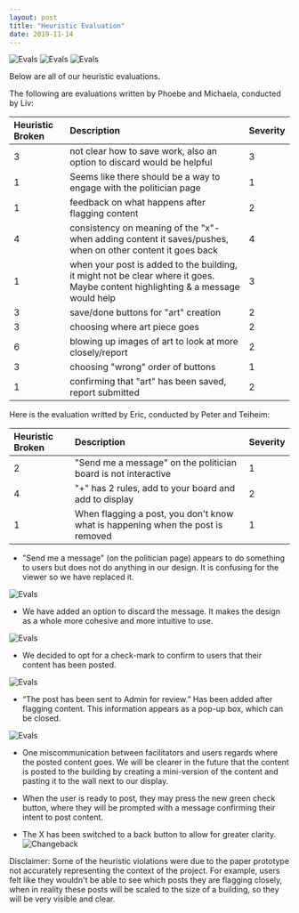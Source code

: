 ```yaml
---
layout: post
title: "Heuristic Evaluation"
date: 2019-11-14
---
```


![Evals](/img/heval1.png) ![Evals](/img/heval2.png) ![Evals](/img/heval3.png)

Below are all of our heuristic evaluations.

The following are evaluations written by Phoebe and Michaela, conducted by Liv:

| Heuristic Broken | Description | Severity |
| :------ |:--- | :--- |
| 3 | not clear how to save work, also an option to discard would be helpful | 3 |
| 1 | Seems like there should be a way to engage with the politician page | 1 |
| 1 | feedback on what happens after flagging content | 2 |
| 4 | consistency on meaning of the "x"- when adding content it saves/pushes, when on other content it goes back | 4 |
| 1 | when your post is added to the building, it might not be clear where it goes. Maybe content highlighting & a message would help | 3 |
| 3 | save/done buttons for "art" creation | 2 |
| 3 | choosing where art piece goes | 2 |
| 6 | blowing up images of art to look at more closely/report | 2 |
| 3 | choosing "wrong" order of buttons | 1 |
| 1 | confirming that "art" has been saved, report submitted | 2 |

Here is the evaluation writted by Eric, conducted by Peter and Teiheim:

| Heuristic Broken | Description | Severity |
| :------ |:--- | :--- |
| 2 | "Send me a message" on the politician board is not interactive | 1 |
| 4 | "+" has 2 rules, add to your board and add to display | 2 |
| 1 | When flagging a post, you don't know what is happening when the post is removed | 1 |


* "Send me a message" (on the politician page) appears to do something to users but does not do anything in our design. It is confusing for the viewer so we have replaced it. 

![Evals](/img/politicians.jpg)

* We have added an option to discard the message. It makes the design as a whole more cohesive and more intuitive to use.

![Evals](/img/discard.jpg)

* We decided to opt for a check-mark to confirm to users that their content has been posted.

![Evals](/img/post.jpg)

* “The post has been sent to Admin for review.” Has been added after flagging content. This information appears as a pop-up box, which can be closed.
 
 ![Evals](/img/flag.jpg)
 
* One miscommunication between facilitators and users regards where the posted content goes. We will be clearer in the future that the content is posted to the building by creating a mini-version of the content and pasting it to the wall next to our display.
 
* When the user is ready to post, they may press the new green check button, where they will be prompted with a message confirming their intent to post content.
 
* The X has been switched to a back button to allow for greater clarity. 
![Changeback](/img/BackButtonCheckMark.jpg)
 
Disclaimer: Some of the heuristic violations were due to the paper prototype not accurately representing the context of the project. For example, users felt like they wouldn't be able to see which posts they are flagging closely, when in reality these posts will be scaled to the size of a building, so they will be very visible and clear.
